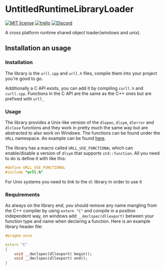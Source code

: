 # UntitledRuntimeLibraryLoader
[![MIT license](https://img.shields.io/badge/License-MIT-blue.svg)](https://lbesson.mit-license.org/)
[![trello](https://img.shields.io/badge/Trello-UDE-blue])](https://trello.com/b/HmfuRY2K/untitleddesktop)
[![Discord](https://img.shields.io/discord/717037253292982315.svg?label=&logo=discord&logoColor=ffffff&color=7389D8&labelColor=6A7EC2)](https://discord.gg/4wgH8ZE)

A cross platform runtime shared object loader(windows and unix).

## Installation an usage
### Installation
The library is the `urll.cpp` and `urll.h` files, compile them into your project you're good to go. 

Additionally a C API exists, you can add it by compiling `curll.h` and `curll.cpp`.
Functions in the C API are the same as the C++ ones but are prefixed with `urll_`

### Usage
The library provides a Unix-like version of the `dlopen`, `dlsym`, `dlerror` and `dlclose` functions
and they work in pretty much the same way but are abstracted to also work on Windows. The functions can be
found under the `URLL` namespace. An example can be found [here](https://github.com/MadLadSquad/UntitledVulkanGameEngine/wiki/%5BEU%5D-Loading-Dynamic-Shared-libraries-at-runtime#functions).

The library has a macro called `URLL_USE_FUNCTIONAL` which can enable/disable a version of `dlsym` that supports `std::function`. All you need to do is define it with like this:
```cpp
#define URLL_USE_FUNCTIONAL
#include "urll.h"
```
For Unix systems you need to link to the `dl` library in order to use it

### Requirements
As always on the library end, you should remove any name mangling from the C++ compiler by using `extern "C"` and compile in a position independent way, on windows add `__declspec(dllexport)` between your function type and name when declaring a function. Here is an example library header file:
```cpp
#pragma once

extern "C"
{
	void __declspec(dllexport) begin();
	void __declspec(dllexport) end();
}
```
